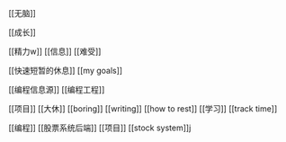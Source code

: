 [[无脑]]

[[成长]]

[[精力w]]
[[信息]]
 [[难受]]

[[快速短暂的休息]]
[[my goals]]

[[编程信息源]]
[[编程工程]]

[[项目]]
[[大休]]
[[boring]]
[[writing]]
[[how to rest]]
[[学习]]
[[track time]]

[[编程]]
[[股票系统后端]]
[[项目]]
[[stock system]]j